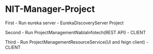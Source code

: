 # NIT-Manager-Project


First - Run eureka server - EurekaDiscoveryServer Project

Second - Run ProjectManagementNablaInfotech(REST API) - CLIENT 

Third - Run ProjectManagementResourceService(UI and feign client) - CLIENT
